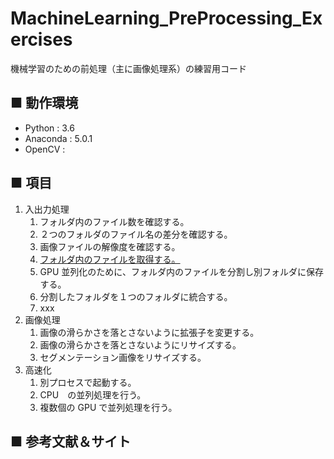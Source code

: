 # MachineLearning_PreProcessing_Exercises
機械学習のための前処理（主に画像処理系）の練習用コード

## ■ 動作環境

- Python : 3.6
- Anaconda : 5.0.1
- OpenCV : 

## ■ 項目

1. 入出力処理
    1. フォルダ内のファイル数を確認する。
    1. ２つのフォルダのファイル名の差分を確認する。
    1. 画像ファイルの解像度を確認する。
    1. [フォルダ内のファイルを取得する。]()
    1. GPU 並列化のために、フォルダ内のファイルを分割し別フォルダに保存する。
    1. 分割したフォルダを１つのフォルダに統合する。
    1. xxx
1. 画像処理
    1. 画像の滑らかさを落とさないように拡張子を変更する。
    1. 画像の滑らかさを落とさないようにリサイズする。
    1. セグメンテーション画像をリサイズする。
1. 高速化
    1. 別プロセスで起動する。
    1. CPU　の並列処理を行う。
    1. 複数個の GPU で並列処理を行う。


## ■ 参考文献＆サイト
